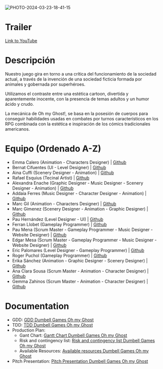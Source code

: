 ![PHOTO-2024-03-23-18-41-15](https://github.com/DumBell-Games/Oh-my-Ghost-by-Dumbell-Games/assets/118179227/d74794ef-1c42-47f0-8160-a2f17f2c6e9c)

# Trailer
[Link to YouTube](https://youtu.be/60O24Esv48A)
# Descripción

Nuestro juego gira en torno a una crítica del funcionamiento de la sociedad actual, a través de la invención de una sociedad ficticia formada por animales y gobernada por superhéroes. 

Utilizamos el contraste entre una estética cartoon, divertida y aparentemente inocente, con la presencia de temas adultos y un humor ácido y crudo. 

La mecánica de Oh my Ghost!, se basa en la posesión de cuerpos para conseguir habilidades usadas en combates por turnos característicos en los RPG combinada con la estética e inspiración de los cómics tradicionales americanos. 

# Equipo (Ordenado A-Z)
- Emma Calero (Animation - Characters Designer) | [Github](https://github.com/emmaacalero)
- Bernat Cifuentes (UI - Level Designer) | [Github](https://github.com/itsBernii)
- Aina Cuffí (Scenery Designer - Animation) | [Github](https://github.com/ainact)
- Rafael Esquius (Tecinal Artist) | [Github](https://github.com/SRRafael8)
- Alexandra Enache (Graphic Designer - Music Designer - Scenery Designer - Animation) | [Github](https://github.com/alexandrae01)
- Addaia Ferres (Music Designer - Character Designer - Animation) | [Github](https://github.com/booStudiooEdu)
- Marc Gil (Animation - Characters Designer) | [Github](https://github.com/markiiis)
- Marc Gimenez (Scenery Designer - Animation - Graphic Designer) | [Github](https://github.com/kithus)
- Pau Hernández (Level Designer - UI) | [Github](https://github.com/PauHeer)
- Ferran Llobet (Gameplay Programmer) | [Github](https://github.com/Ferran-LX)
- Pau Mena (Scrum Master - Gameplay Programmer - Music Designer - Website Designer) | [Github](https://github.com/PauMenaTorres)
- Edgar Mesa (Scrum Master - Gameplay Programmer - Music Designer - Website Designer) | [Github](https://github.com/edgarmd1)
- Eric Palomares (Level Designer - Gameplay Programmer) | [Github](https://github.com/Errico6)
- Roger Puchol (Gameplay Programmer) | [Github](https://github.com/Ropuce)
- Erika Sánchez (Animation - Graphic Designer - Scenery Designer) | [Github](https://github.com/eriiikaa)
- Ana Clara Sousa (Scrum Master - Animation - Character Designer) | [Github](https://github.com/Prilipimpim)
- Gemma Zahinos (Scrum Master - Animation - Character Designer) | [Github](https://github.com/GemmaUPC)

# Documentation
- GDD: [GDD Dumbell Games Oh my Ghost](https://github.com/DumBell-Games/Oh-my-Ghost-by-Dumbell-Games/files/14736459/GDD.-.Dumbell.Games.-.Oh.my.GhostI.pdf)
- TDD: [TDD Dumbell Games Oh my Ghost](https://github.com/DumBell-Games/Oh-my-Ghost-by-Dumbell-Games/files/14735433/TDD.-.Dumbell.Games.-.Oh.my.Ghost.pdf)
- Production Plan:
     - Gant Chart: [Gantt Chart Dumbell Games Oh my Ghost](https://github.com/DumBell-Games/Oh-my-Ghost-by-Dumbell-Games/files/14735443/Gantt.Chart.Dumbell.Games.Oh.my.Ghost.-.Gantt.Chart.pdf)
     - Risk and contingency list: [Risk and contingency list Dumbell Games Oh my Ghost](https://github.com/DumBell-Games/Oh-my-Ghost-by-Dumbell-Games/files/14735448/Risk.and.contingency.list.pdf)
     - Available Resources: [Available resources Dumbell Games Oh my Ghost](https://github.com/DumBell-Games/Oh-my-Ghost-by-Dumbell-Games/files/14735453/Available.resources.pdf)
 - Pitch Presentation: [Pitch Presentation Dumbell Games Oh my Ghost](https://drive.google.com/file/d/1srEDK2IqBBnU9PVlg2t8uP67t1OhiAMt/view?usp=drive_link)


